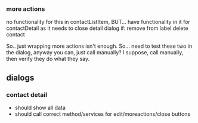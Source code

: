 




### more actions
no functionality for this in contactListItem, BUT... have functionality in it for contactDetail as it needs to close detail dialog if:
remove from label
delete contact

So.. just wrapping more actions isn't enough. So... need to test these two in the dialog, anyway you can, just call manually? I suppose, call manually, then verify they do what they say.

## dialogs
### contact detail
* should show all data
* should call correct method/services for edit/moreactions/close buttons


